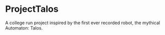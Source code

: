 # ProjectTalos
A college run project inspired by the first ever recorded robot, the mythical Automaton: Talos.
